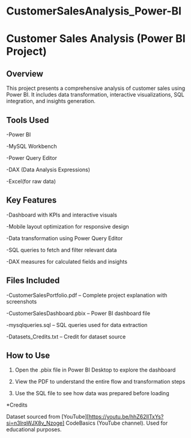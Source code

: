 # CustomerSalesAnalysis_Power-BI

# **Customer Sales Analysis (Power BI Project)**

## Overview

This project presents a comprehensive analysis of customer sales using Power BI. It includes data transformation, interactive visualizations, SQL integration, and insights generation.

## Tools Used

-Power BI

-MySQL Workbench

-Power Query Editor

-DAX (Data Analysis Expressions)

-Excel(for raw data)



## Key Features

-Dashboard with KPIs and interactive visuals

-Mobile layout optimization for responsive design

-Data transformation using Power Query Editor

-SQL queries to fetch and filter relevant data

-DAX measures for calculated fields and insights


## Files Included

-CustomerSalesPortfolio.pdf – Complete project explanation with screenshots

-CustomerSalesDashboard.pbix – Power BI dashboard file

-mysqlqueries.sql – SQL queries used for data extraction

-Datasets_Credits.txt – Credit for dataset source


## How to Use

1. Open the .pbix file in Power BI Desktop to explore the dashboard


2. View the PDF to understand the entire flow and transformation steps


3. Use the SQL file to see how data was prepared before loading



*Credits

Dataset sourced from [YouTube][https://youtu.be/hhZ62IlTxYs?si=n3lrqWJX8v_Nzoge]  CodeBasics (YouTube channel). Used for educational purposes.
